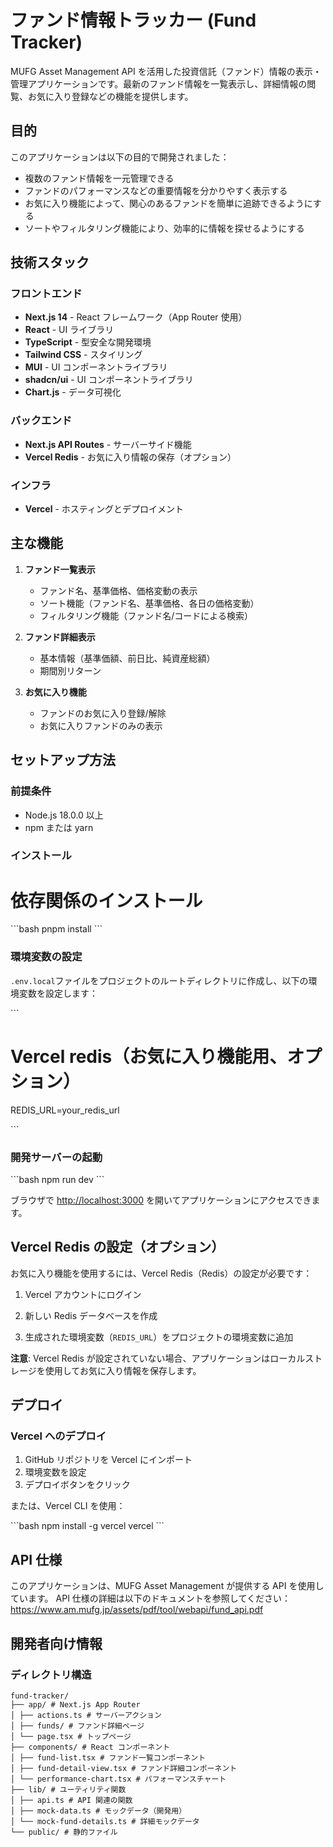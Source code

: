 # ファンド情報トラッカー (Fund Tracker)

MUFG Asset Management API を活用した投資信託（ファンド）情報の表示・管理アプリケーションです。最新のファンド情報を一覧表示し、詳細情報の閲覧、お気に入り登録などの機能を提供します。

## 目的

このアプリケーションは以下の目的で開発されました：

- 複数のファンド情報を一元管理できる
- ファンドのパフォーマンスなどの重要情報を分かりやすく表示する
- お気に入り機能によって、関心のあるファンドを簡単に追跡できるようにする
- ソートやフィルタリング機能により、効率的に情報を探せるようにする

## 技術スタック

### フロントエンド

- **Next.js 14** - React フレームワーク（App Router 使用）
- **React** - UI ライブラリ
- **TypeScript** - 型安全な開発環境
- **Tailwind CSS** - スタイリング
- **MUI** - UI コンポーネントライブラリ
- **shadcn/ui** - UI コンポーネントライブラリ
- **Chart.js** - データ可視化

### バックエンド

- **Next.js API Routes** - サーバーサイド機能
- **Vercel Redis** - お気に入り情報の保存（オプション）

### インフラ

- **Vercel** - ホスティングとデプロイメント

## 主な機能

1. **ファンド一覧表示**

   - ファンド名、基準価格、価格変動の表示
   - ソート機能（ファンド名、基準価格、各日の価格変動）
   - フィルタリング機能（ファンド名/コードによる検索）

2. **ファンド詳細表示**

   - 基本情報（基準価額、前日比、純資産総額）
   - 期間別リターン

3. **お気に入り機能**
   - ファンドのお気に入り登録/解除
   - お気に入りファンドのみの表示

## セットアップ方法

### 前提条件

- Node.js 18.0.0 以上
- npm または yarn

### インストール

# 依存関係のインストール

\`\`\`bash
pnpm install
\`\`\`

### 環境変数の設定

`.env.local`ファイルをプロジェクトのルートディレクトリに作成し、以下の環境変数を設定します：

\`\`\`

# Vercel redis（お気に入り機能用、オプション）

REDIS_URL=your_redis_url

\`\`\`

### 開発サーバーの起動

\`\`\`bash
npm run dev
\`\`\`

ブラウザで [http://localhost:3000](http://localhost:3000) を開いてアプリケーションにアクセスできます。

## Vercel Redis の設定（オプション）

お気に入り機能を使用するには、Vercel Redis（Redis）の設定が必要です：

1. Vercel アカウントにログイン

2. 新しい Redis データベースを作成

3. 生成された環境変数（`REDIS_URL`）をプロジェクトの環境変数に追加

**注意**: Vercel Redis が設定されていない場合、アプリケーションはローカルストレージを使用してお気に入り情報を保存します。

## デプロイ

### Vercel へのデプロイ

1. GitHub リポジトリを Vercel にインポート
2. 環境変数を設定
3. デプロイボタンをクリック

または、Vercel CLI を使用：

\`\`\`bash
npm install -g vercel
vercel
\`\`\`

## API 仕様

このアプリケーションは、MUFG Asset Management が提供する API を使用しています。
API 仕様の詳細は以下のドキュメントを参照してください：
https://www.am.mufg.jp/assets/pdf/tool/webapi/fund_api.pdf

## 開発者向け情報

### ディレクトリ構造

```
fund-tracker/
├── app/ # Next.js App Router
│ ├── actions.ts # サーバーアクション
│ ├── funds/ # ファンド詳細ページ
│ └── page.tsx # トップページ
├── components/ # React コンポーネント
│ ├── fund-list.tsx # ファンド一覧コンポーネント
│ ├── fund-detail-view.tsx # ファンド詳細コンポーネント
│ └── performance-chart.tsx # パフォーマンスチャート
├── lib/ # ユーティリティ関数
│ ├── api.ts # API 関連の関数
│ ├── mock-data.ts # モックデータ（開発用）
│ └── mock-fund-details.ts # 詳細モックデータ
└── public/ # 静的ファイル
```
